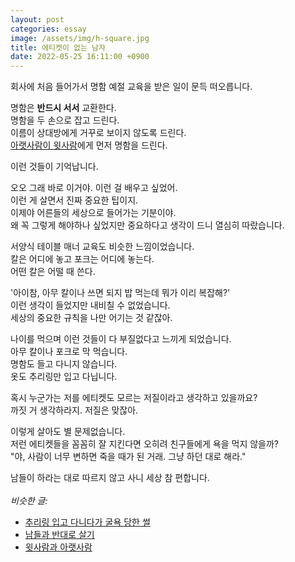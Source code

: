 ```yaml
---
layout: post
categories: essay
image: /assets/img/h-square.jpg
title: 에티켓이 없는 남자
date: 2022-05-25 16:11:00 +0900
---
```


회사에 처음 들어가서 명함 예절 교육을 받은 일이 문득 떠오릅니다.

명함은 **반드시 서서** 교환한다.  
명함을 두 손으로 잡고 드린다.  
이름이 상대방에게 거꾸로 보이지 않도록 드린다.  
[아랫사람이 윗사람](/essay/2021/11/02/윗사람과-아랫사람.html)에게 먼저 명함을 드린다.

이런 것들이 기억납니다.

오오 그래 바로 이거야. 이런 걸 배우고 싶었어.  
이런 게 살면서 진짜 중요한 팁이지.  
이제야 어른들의 세상으로 들어가는 기분이야.  
왜 꼭 그렇게 해야하나 싶었지만 중요하다고 생각이 드니 열심히 따랐습니다.

서양식 테이블 매너 교육도 비슷한 느낌이었습니다.  
칼은 어디에 놓고 포크는 어디에 놓는다.  
어떤 칼은 어떨 때 쓴다.

'아이참, 아무 칼이나 쓰면 되지 밥 먹는데 뭐가 이리 복잡해?'  
이런 생각이 들었지만 내비칠 수 없었습니다.  
세상의 중요한 규칙을 나만 어기는 것 같잖아.

나이를 먹으며 이런 것들이 다 부질없다고 느끼게 되었습니다.  
아무 칼이나 포크로 막 먹습니다.  
명함도 들고 다니지 않습니다.  
옷도 추리링만 입고 다닙니다.

혹시 누군가는 저를 에티켓도 모르는 저질이라고 생각하고 있을까요?  
까짓 거 생각하라지. 저질은 맞잖아.

이렇게 살아도 별 문제없습니다.  
저런 에티켓들을 꼼꼼히 잘 지킨다면 오히려 친구들에게 욕을 먹지 않을까?  
"야, 사람이 너무 변하면 죽을 때가 된 거래. 그냥 하던 대로 해라."

남들이 하라는 대로 따르지 않고 사니 세상 참 편합니다.
<br>
<br>
*비슷한 글:*
* [추리링 입고 다니다가 굴욕 당한 썰](https://brunch.co.kr/@buildingking/24)
* [남들과 반대로 살기](https://brunch.co.kr/@buildingking/87)
* [윗사람과 아랫사람](/essay/2021/11/02/윗사람과-아랫사람.html)